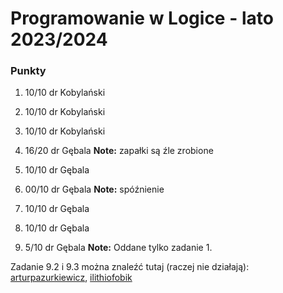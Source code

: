 # Programowanie w Logice - lato 2023/2024

### Punkty
1.  10/10 dr Kobylański

2.  10/10 dr Kobylański

3.  10/10 dr Kobylański

4.  16/20 dr Gębala **Note:** zapałki są źle zrobione 

5.  10/10 dr Gębala

6.  00/10 dr Gębala **Note:** spóźnienie

7.  10/10 dr Gębala

8.  10/10 dr Gębala

9.  5/10 dr Gębala **Note:** Oddane tylko zadanie 1.

Zadanie 9.2 i 9.3 można znaleźć tutaj (raczej nie działają): [arturpazurkiewicz](https://github.com/arturpazurkiewicz/Prolog), [ilithiofobik](https://github.com/ilithiofobik/pl-prolog)
